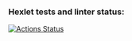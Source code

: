 ### Hexlet tests and linter status:
[![Actions Status](https://github.com/Melnik2403/python-project-49/actions/workflows/hexlet-check.yml/badge.svg)](https://github.com/Melnik2403/python-project-49/actions)